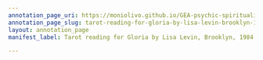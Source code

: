 ```yaml
---
annotation_page_uri: https://moniolivo.github.io/GEA-psychic-spirituality-recordings/annotations/tarot-reading-for-gloria-by-lisa-levin-brooklyn-1984-november-30-canvas-1-location.json
annotation_page_slug: tarot-reading-for-gloria-by-lisa-levin-brooklyn-1984-november-30-canvas-1-location
layout: annotation_page
manifest_label: Tarot reading for Gloria by Lisa Levin, Brooklyn, 1984 November 30

---
```

